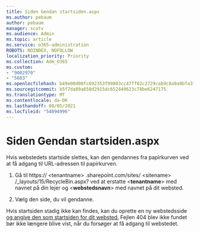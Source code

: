 ```yaml
---
title: Siden Gendan startsiden.aspx
ms.author: pebaum
author: pebaum
manager: scotv
ms.audience: Admin
ms.topic: article
ms.service: o365-administration
ROBOTS: NOINDEX, NOFOLLOW
localization_priority: Priority
ms.collection: Adm_O365
ms.custom:
- "9002970"
- "5683"
ms.openlocfilehash: b49e00d00fc692353f99803cc47ff02c2729cab9c8a9a9bfa3ff4674d785bda5
ms.sourcegitcommit: b5f7da89a650d2915dc652449623c78be6247175
ms.translationtype: MT
ms.contentlocale: da-DK
ms.lasthandoff: 08/05/2021
ms.locfileid: "54094996"
---
```

# <a name="recover-the-homeaspx-page"></a>Siden Gendan startsiden.aspx

Hvis webstedets startside slettes, kan den gendannes fra papirkurven ved at få adgang til URL-adressen til papirkurven.

1. Gå til https:// \<tenantname> .sharepoint.com/sites/ \<sitename> /_layouts/15/RecycleBin.aspx? ved at erstatte <**tenantname**> med navnet på din lejer og <**webstedsnavn**> med navnet på dit websted.

2. Vælg den side, du vil gendanne.

Hvis startsiden stadig ikke kan findes, kan du oprette en ny webstedsside [og angive den som startsiden for dit websted.](https://support.microsoft.com/en-gb/office/use-a-different-page-for-your-sharepoint-site-home-page-35a5022c-f84a-455d-985e-c691ab5dfa17?ui=en-us&rs=en-gb&ad=gb) Fejlen 404 blev ikke fundet bør ikke længere blive vist, når du forsøger at få adgang til webstedet.
